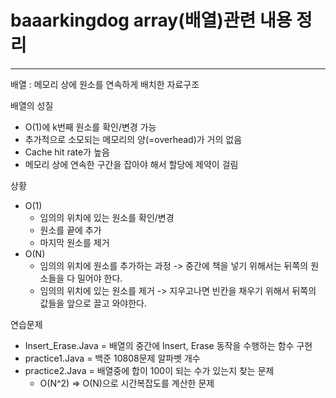 # baaarkingdog array(배열)관련 내용 정리


<hr>
배열 : 메모리 상에 원소를 연속하게 배치한 자료구조

배열의 성질
- O(1)에 k번째 원소를 확인/변경 가능
- 추가적으로 소모되는 메모리의 양(=overhead)가 거의 없음
- Cache hit rate가 높음
- 메모리 상에 연속한 구간을 잡아야 해서 할당에 제약이 걸림


상황
- O(1)
    - 임의의 위치에 있는 원소를 확인/변경
    - 원소를 끝에 추가
    - 마지막 원소를 제거
- O(N)
    - 임의의 위치에 원소를 추가하는 과정 -> 중간에 책을 넣기 위해서는 뒤쪽의 원소들을 다 밀어야 한다.
    - 임의의 위치에 있는 원소를 제거 -> 지우고나면 빈칸을 채우기 위해서 뒤쪽의 값들을 앞으로 끌고 와야한다.

연습문제
- Insert_Erase.Java = 배열의 중간에 Insert, Erase 동작을 수행하는 함수 구현
- practice1.Java = 백준 10808문제 알파벳 개수
- practice2.Java = 배열중에 합이 100이 되는 수가 있는지 찾는 문제
  - O(N^2) => O(N)으로 시간복잡도를 계산한 문제